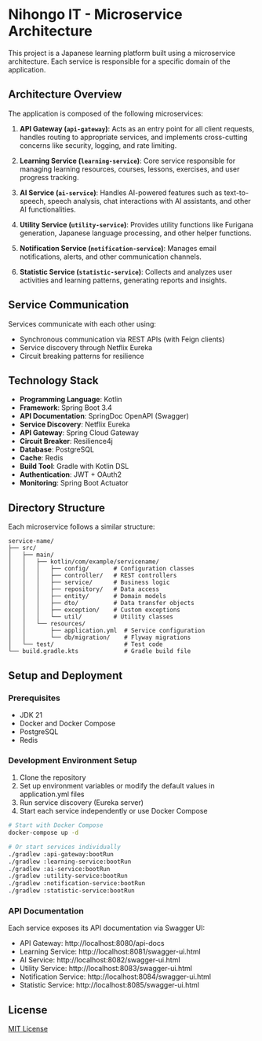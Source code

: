 # Nihongo IT - Microservice Architecture

This project is a Japanese learning platform built using a microservice architecture. Each service is responsible for a specific domain of the application.

## Architecture Overview

The application is composed of the following microservices:

1. **API Gateway (`api-gateway`)**: Acts as an entry point for all client requests, handles routing to appropriate services, and implements cross-cutting concerns like security, logging, and rate limiting.

2. **Learning Service (`learning-service`)**: Core service responsible for managing learning resources, courses, lessons, exercises, and user progress tracking.

3. **AI Service (`ai-service`)**: Handles AI-powered features such as text-to-speech, speech analysis, chat interactions with AI assistants, and other AI functionalities.

4. **Utility Service (`utility-service`)**: Provides utility functions like Furigana generation, Japanese language processing, and other helper functions.

5. **Notification Service (`notification-service`)**: Manages email notifications, alerts, and other communication channels.

6. **Statistic Service (`statistic-service`)**: Collects and analyzes user activities and learning patterns, generating reports and insights.

## Service Communication

Services communicate with each other using:
- Synchronous communication via REST APIs (with Feign clients)
- Service discovery through Netflix Eureka
- Circuit breaking patterns for resilience

## Technology Stack

- **Programming Language**: Kotlin
- **Framework**: Spring Boot 3.4
- **API Documentation**: SpringDoc OpenAPI (Swagger)
- **Service Discovery**: Netflix Eureka
- **API Gateway**: Spring Cloud Gateway
- **Circuit Breaker**: Resilience4j
- **Database**: PostgreSQL
- **Cache**: Redis
- **Build Tool**: Gradle with Kotlin DSL
- **Authentication**: JWT + OAuth2
- **Monitoring**: Spring Boot Actuator

## Directory Structure

Each microservice follows a similar structure:

```
service-name/
├── src/
│   ├── main/
│   │   ├── kotlin/com/example/servicename/
│   │   │   ├── config/       # Configuration classes
│   │   │   ├── controller/   # REST controllers
│   │   │   ├── service/      # Business logic
│   │   │   ├── repository/   # Data access
│   │   │   ├── entity/       # Domain models
│   │   │   ├── dto/          # Data transfer objects
│   │   │   ├── exception/    # Custom exceptions
│   │   │   └── util/         # Utility classes
│   │   └── resources/
│   │       ├── application.yml  # Service configuration
│   │       └── db/migration/    # Flyway migrations
│   └── test/                    # Test code
└── build.gradle.kts             # Gradle build file
```

## Setup and Deployment

### Prerequisites
- JDK 21
- Docker and Docker Compose
- PostgreSQL
- Redis

### Development Environment Setup

1. Clone the repository
2. Set up environment variables or modify the default values in application.yml files
3. Run service discovery (Eureka server)
4. Start each service independently or use Docker Compose

```bash
# Start with Docker Compose
docker-compose up -d

# Or start services individually
./gradlew :api-gateway:bootRun
./gradlew :learning-service:bootRun
./gradlew :ai-service:bootRun
./gradlew :utility-service:bootRun
./gradlew :notification-service:bootRun
./gradlew :statistic-service:bootRun
```

### API Documentation

Each service exposes its API documentation via Swagger UI:

- API Gateway: http://localhost:8080/api-docs
- Learning Service: http://localhost:8081/swagger-ui.html
- AI Service: http://localhost:8082/swagger-ui.html
- Utility Service: http://localhost:8083/swagger-ui.html
- Notification Service: http://localhost:8084/swagger-ui.html
- Statistic Service: http://localhost:8085/swagger-ui.html

## License

[MIT License](LICENSE) 